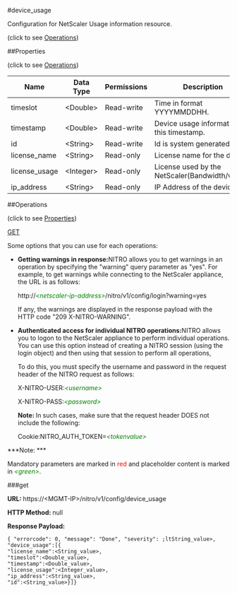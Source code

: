 #device_usage



Configuration for NetScaler Usage information resource.

<span>(click to see [Operations](#operations))</span>



##Properties 

<span>(click to see [Operations](#operations))</span>





<table><thead><tr><th>Name</th><th>Data Type</th><th>Permissions</th><th>Description</th></tr></thead><tbody><tr><td>timeslot</td><td>&lt;Double></td><td>Read-write</td><td>Time in format YYYYMMDDHH.</td></tr><tr><td>timestamp</td><td>&lt;Double></td><td>Read-write</td><td>Device usage information at this timestamp.</td></tr><tr><td>id</td><td>&lt;String></td><td>Read-write</td><td>Id is system generated key.</td></tr><tr><td>license_name</td><td>&lt;String></td><td>Read-only</td><td>License name for the device.</td></tr><tr><td>license_usage</td><td>&lt;Integer></td><td>Read-only</td><td>License used by the NetScaler(Bandwidth/vCPU).</td></tr><tr><td>ip_address</td><td>&lt;String></td><td>Read-only</td><td>IP Address of the device.</td></tr></tbody></table>

##Operations 

<span>(click to see [Properties](#properties))</span>





[GET](#get)





Some options that you can use for each operations:

<ul><li><p><b>Getting warnings in response:</b>NITRO allows you to get warnings in an operation by specifying the "warning" query parameter as "yes". For example, to get warnings while connecting to the NetScaler appliance, the URL is as follows:</p><p>http://<span style="color:green;font-style:italic;">&lt;netscaler-ip-address&gt;</span>/nitro/v1/config/login?warning=yes</p><p>If any, the warnings are displayed in the response payload with the HTTP code "209 X-NITRO-WARNING".</p></li><li><p><b>Authenticated access for individual NITRO operations:</b>NITRO allows you to logon to the NetScaler appliance to perform individual operations. You can use this option instead of creating a NITRO session (using the login object) and then using that session to perform all operations,</p><p>To do this, you must specify the username and password in the request header of the NITRO request as follows:</p><p>X-NITRO-USER:<span style="color:green;font-style:italic;">&lt;username&gt;</span></p><p>X-NITRO-PASS:<span style="color:green;font-style:italic;">&lt;password&gt;</span></p><p><b>Note: </b>In such cases, make sure that the request header DOES not include the following:</p><p>Cookie:NITRO_AUTH_TOKEN=<span style="color:green;font-style:italic;">&lt;tokenvalue&gt;</span></p></li></ul>







***Note: *** 

Mandatory parameters are marked in <span style="color:#FF0000;">red</span> and placeholder content is marked in <span style="color:green;font-style:italic">&lt;green&gt;</span>.



###get







<b>URL: </b>https://&lt;MGMT-IP&gt;/nitro/v1/config/device_usage

<b>HTTP Method: </b>null

<b>Response Payload: </b>
```
{ "errorcode": 0, "message": "Done", "severity": ;ltString_value>, "device_usage":[{
"license_name":<String_value>,
"timeslot":<Double_value>,
"timestamp":<Double_value>,
"license_usage":<Integer_value>,
"ip_address":<String_value>,
"id":<String_value>}]}
```







